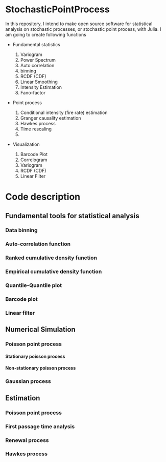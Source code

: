 # StochasticPointProcess
In this repository, I intend to make open source software for statistical analysis on stochastic processes, or stochastic point process, with Julia. I am going to create following functions

- Fundamental statistics
    1. Variogram
    2. Power Spectrum
    3. Auto correlation
    4. binning
    5. RCDF (CDF)
    6. Linear Smoothing
    7. Intensity Estimation
    8. Fano-factor

- Point process
    1. Conditional intensity (fire rate) estimation
    2. Granger causality estimation
    3. Hawkes process
    4. Time rescaling
    5. 

- Visualization
    1. Barcode Plot
    2. Correlogram
    3. Variogram
    4. RCDF (CDF)
    5. Linear Filter
# Code description

## Fundamental tools for statistical analysis
### Data binning
### Auto-correlation function

### Ranked cumulative density function

### Empirical cumulative density function

### Quantile-Quantile plot
### Barcode plot
### Linear filter

## Numerical Simulation
### Poisson point process

#### Stationary poisson process


#### Non-stationary poisson process
### Gaussian process

## Estimation
### Poisson point process
### First passage time analysis
### Renewal process
### Hawkes process